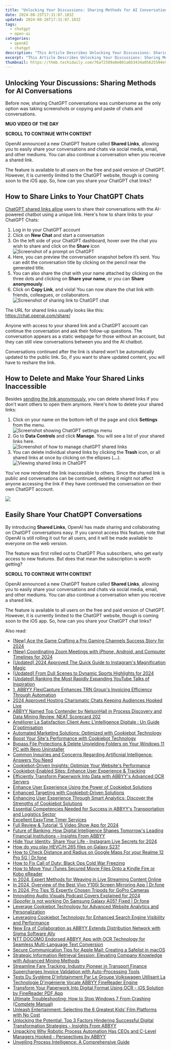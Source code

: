 ```yaml
---
title: "Unlocking Your Discussions: Sharing Methods for AI Conversations"
date: 2024-08-25T17:31:07.103Z
updated: 2024-08-26T17:31:07.103Z
tags:
  - chatgpt
  - open-ai
categories:
  - openAI
  - chatgpt
description: "This Article Describes Unlocking Your Discussions: Sharing Methods for AI Conversations"
excerpt: "This Article Describes Unlocking Your Discussions: Sharing Methods for AI Conversations"
thumbnail: https://thmb.techidaily.com/76af2589a0e801a6b3434a05625504e9a24382860270c85ff4fd48c9e5e5afe1.png
---
```


## Unlocking Your Discussions: Sharing Methods for AI Conversations

 Before now, sharing ChatGPT conversations was cumbersome as the only option was taking screenshots or copying and paste of chats and conversations.

**MUO VIDEO OF THE DAY**

**SCROLL TO CONTINUE WITH CONTENT**

 OpenAI announced a new ChatGPT feature called **Shared Links**, allowing you to easily share your conversations and chats via social media, email, and other mediums. You can also continue a conversation when you receive a shared link.

 The feature is available to all users on the free and paid version of ChatGPT. However, it is currently limited to the ChatGPT website, though is coming soon to the iOS app. So, how can you share your ChatGPT chat links?

## How to Share Links to Your ChatGPT Chats

[ChatGPT shared links allow](http://www.makeuseof.com/what-are-chatgpt-shared-links-how-do-they-work/) users to share their conversations with the AI-powered chatbot using a unique link. Here's how to share links to your ChatGPT Chats:

1. Log in to your ChatGPT account
2. Click on **New Chat** and start a conversation
3. On the left side of your ChatGPT dashboard, hover over the chat you wish to share and click on the **Share** icon  
![Screenshot of a prompt on ChatGPT](https://static1.makeuseofimages.com/wordpress/wp-content/uploads/2023/06/screenshot-2023-06-04-170116.jpg)
4. Here, you can preview the conversation snapshot before it’s sent. You can edit the conversation title by clicking on the pencil near the generated title.
5. You can also share the chat with your name attached by clicking on the three dots and clicking on **Share your name**, or you can **Share anonymously**.
6. Click on **Copy Link**, and viola! You can now share the chat link with friends, colleagues, or collaborators.  
![Screenshot of sharing link to ChatGPT chat](https://static1.makeuseofimages.com/wordpress/wp-content/uploads/2023/06/screenshot-2023-06-04-170348.jpg)

 The URL for shared links usually looks like this: <https://chat.openai.com/share/><conversation-ID>

 Anyone with access to your shared link and a ChatGPT account can continue the conversation and ask their follow-up questions. The conversation appears as a static webpage for those without an account, but they can still view conversations between you and the AI chatbot.

 Conversations continued after the link is shared won’t be automatically updated to the public link. So, if you want to share updated content, you will have to reshare the link.

## How to Delete and Make Your Shared Links Inaccessible

 Besides [sending the link anonymously](https://www.makeuseof.com/tag/how-to-send-completely-anonymous-emails/), you can delete shared links if you don't want others to open them anymore. Here's how to delete your shared links:

1. Click on your name on the bottom-left of the page and click **Settings** from the menu.  
![Screenshot showing ChatGPT settings menu](https://static1.makeuseofimages.com/wordpress/wp-content/uploads/2023/06/screenshot-2023-06-04-172600.jpg)
2. Go to **Data Controls** and click **Manage**. You will see a list of your shared links here.  
![Screenshot of how to manage chatGPT shared links](https://static1.makeuseofimages.com/wordpress/wp-content/uploads/2023/06/screenshot-2023-06-04-172703.jpg)
3. You can delete individual shared links by clicking the **Trash** icon, or all shared links at once by clicking on the ellipses (**...**).  
![Viewing shared links in ChatGPT](https://static1.makeuseofimages.com/wordpress/wp-content/uploads/2023/06/screenshot-2023-06-04-172730.jpg)

 You've now rendered the link inaccessible to others. Since the shared link is public and conversations can be continued, deleting it might not affect anyone accessing the link if they have continued the conversation on their own ChatGPT account.

<!-- affiliate ads begin -->
<a href="https://estore.winxdvd.com/order/checkout.php?PRODS=1412049&QTY=1&AFFILIATE=108875&CART=1"><img src="https://www.winxdvd.com/affiliate/new-banner/pt-200x200.jpg" border="0"></a>
<!-- affiliate ads end -->
## Easily Share Your ChatGPT Conversations

 By introducing **Shared Links**, OpenAI has made sharing and collaborating on ChatGPT conversations easy. If you cannot access this feature, note that OpenAI is still rolling it out for all users, and it will be made available to everyone on the web version.

 The feature was first rolled out to ChatGPT Plus subscribers, who get early access to new features. But does that mean the subscription is worth getting?

**SCROLL TO CONTINUE WITH CONTENT**

 OpenAI announced a new ChatGPT feature called **Shared Links**, allowing you to easily share your conversations and chats via social media, email, and other mediums. You can also continue a conversation when you receive a shared link.

 The feature is available to all users on the free and paid version of ChatGPT. However, it is currently limited to the ChatGPT website, though is coming soon to the iOS app. So, how can you share your ChatGPT chat links?


<ins class="adsbygoogle"
     style="display:block"
     data-ad-format="autorelaxed"
     data-ad-client="ca-pub-7571918770474297"
     data-ad-slot="1223367746"></ins>



<ins class="adsbygoogle"
     style="display:block"
     data-ad-client="ca-pub-7571918770474297"
     data-ad-slot="8358498916"
     data-ad-format="auto"
     data-full-width-responsive="true"></ins>

<span class="atpl-alsoreadstyle">Also read:</span>
<div><ul>
<li><a href="https://facebook-record-videos.techidaily.com/new-ace-the-game-crafting-a-pro-gaming-channels-success-story-for-2024/"><u>[New] Ace the Game  Crafting a Pro Gaming Channels Success Story for 2024</u></a></li>
<li><a href="https://on-screen-recording.techidaily.com/new-coordinating-zoom-meetings-with-iphone-android-and-computer-timelines-for-2024/"><u>[New] Coordinating Zoom Meetings with iPhone, Android, and Computer Timelines for 2024</u></a></li>
<li><a href="https://instagram-clips.techidaily.com/updated-2024-approved-the-quick-guide-to-instagrams-magnification-magic/"><u>[Updated] 2024 Approved  The Quick Guide to Instagram's Magnification Magic</u></a></li>
<li><a href="https://eaxpv-info.techidaily.com/updated-from-dull-scenes-to-dynamic-sports-highlights-for-2024/"><u>[Updated] From Dull Scenes to Dynamic Sports Highlights for 2024</u></a></li>
<li><a href="https://facebook-video-footage.techidaily.com/updated-ranking-the-most-rapidly-expanding-youtube-talks-of-inspiration/"><u>[Updated] Ranking the Most Rapidly Expanding YouTube Talks of Inspiration</u></a></li>
<li><a href="https://tech-savvy.techidaily.com/1-abbyy-flexicapture-enhances-trn-groups-invoicing-efficiency-through-automation/"><u>1. ABBYY FlexiCapture Enhances TRN Group's Invoicing Efficiency Through Automation</u></a></li>
<li><a href="https://fox-friendly.techidaily.com/2024-approved-hosting-charismatic-chats-keeping-audiences-hooked-live/"><u>2024 Approved  Hosting Charismatic Chats  Keeping Audiences Hooked Live</u></a></li>
<li><a href="https://tech-savvy.techidaily.com/abbyy-named-top-contender-by-nelsonhall-in-process-discovery-and-data-mining-review-neat-scorecard-202/"><u>ABBYY Named Top Contender by NelsonHall in Process Discovery and Data Mining Review, NEAT Scorecard 202</u></a></li>
<li><a href="https://tech-savvy.techidaily.com/ameliorer-la-satisfaction-client-avec-lintelligence-digitale-un-guide-doptimisation/"><u>Améliorer La Satisfaction Client Avec L'intelligence Digitale : Un Guide D'optimisation</u></a></li>
<li><a href="https://tech-savvy.techidaily.com/automated-marketing-solutions-optimized-with-cookiebot-technology/"><u>Automated Marketing Solutions: Optimized with Cookiebot Technology</u></a></li>
<li><a href="https://tech-savvy.techidaily.com/boost-your-sites-performance-with-cookiebot-technology/"><u>Boost Your Site's Performance with Cookiebot Technology</u></a></li>
<li><a href="https://win-forum.techidaily.com/bypass-file-protections-and-delete-unyielding-folders-on-your-windows-11-pc-with-revo-uninstaller/"><u>Bypass File Protections & Delete Unyielding Folders on Your Windows 11 PC with Revo Uninstaller</u></a></li>
<li><a href="https://tech-savvy.techidaily.com/common-inquiries-and-concerns-regarding-artificnial-intelligence-answers-you-need/"><u>Common Inquiries and Concerns Regarding Artificnial Intelligence: Answers You Need</u></a></li>
<li><a href="https://tech-savvy.techidaily.com/cookiebot-driven-insights-optimize-your-websites-performance/"><u>Cookiebot-Driven Insights: Optimize Your Website's Performance</u></a></li>
<li><a href="https://tech-savvy.techidaily.com/cookiebot-enabled-sites-enhance-user-experience-and-tracking/"><u>Cookiebot-Enabled Sites: Enhance User Experience & Tracking</u></a></li>
<li><a href="https://tech-savvy.techidaily.com/efficiently-transform-paperwork-into-data-with-abbyys-advanced-ocr-servers/"><u>Efficiently Transform Paperwork Into Data with ABBYY's Advanced OCR Servers</u></a></li>
<li><a href="https://tech-savvy.techidaily.com/enhance-user-experience-using-the-power-of-cookiebot-solutions/"><u>Enhance User Experience Using the Power of Cookiebot Solutions</u></a></li>
<li><a href="https://tech-savvy.techidaily.com/enhanced-targeting-with-cookiebot-driven-solutions/"><u>Enhanced Targeting with Cookiebot-Driven Solutions</u></a></li>
<li><a href="https://tech-savvy.techidaily.com/enhancing-user-experience-through-smart-analytics-discover-the-strengths-of-cookiebot-solutions/"><u>Enhancing User Experience Through Smart Analytics: Discover the Strengths of Cookiebot Solutions</u></a></li>
<li><a href="https://tech-savvy.techidaily.com/essential-competencies-needed-for-success-in-abbyys-transportation-and-logistics-sector/"><u>Essential Competencies Needed for Success in ABBYY's Transportation and Logistics Sector</u></a></li>
<li><a href="https://fox-friendly.techidaily.com/excellent-easytime-timer-services/"><u>Excellent EasyTime Timer Services</u></a></li>
<li><a href="https://some-techniques.techidaily.com/full-review-and-tutorial-s-video-show-app-for-2024/"><u>Full Review & Tutorial 'S Video Show App for 2024</u></a></li>
<li><a href="https://tech-savvy.techidaily.com/future-of-banking-how-digital-intelligence-shapes-tomorrows-leading-financial-institutions-insights-from-abbyy/"><u>Future of Banking: How Digital Intelligence Shapes Tomorrow's Leading Financial Institutions – Insights From ABBYY</u></a></li>
<li><a href="https://some-techniques.techidaily.com/hide-your-identity-share-your-life-instagram-live-secrets-for-2024/"><u>Hide Your Identity, Share Your Life - Instagram Live Secrets for 2024</u></a></li>
<li><a href="https://phone-solutions.techidaily.com/how-do-you-play-hevc-h-265-files-on-galaxy-s23-by-aiseesoft-video-converter-play-hevc-video-on-android/"><u>How do you play HEVC/H.265 files on Galaxy S23?</u></a></li>
<li><a href="https://android-location-track.techidaily.com/how-to-check-distance-and-radius-on-google-maps-for-your-realme-12-pro-5g-drfone-by-drfone-virtual-android/"><u>How to Check Distance and Radius on Google Maps For your Realme 12 Pro 5G | Dr.fone</u></a></li>
<li><a href="https://win-solutions.techidaily.com/how-to-fix-call-of-duty-black-ops-cold-war-freezing/"><u>How to Fix Call of Duty: Black Ops Cold War Freezing</u></a></li>
<li><a href="https://discover-awesome.techidaily.com/how-to-move-your-itunes-secured-movie-files-onto-a-kindle-fire-or-kobo-ereader/"><u>How to Move Your iTunes Secured Movie Files Onto a Kindle Fire or Kobo eReader</u></a></li>
<li><a href="https://facebook-videos.techidaily.com/in-2024-expert-methods-for-weaving-in-live-streaming-content-online/"><u>In 2024, Expert Methods for Weaving in Live Streaming Content Online</u></a></li>
<li><a href="https://screen-mirror.techidaily.com/in-2024-overview-of-the-best-vivo-y100i-screen-mirroring-app-drfone-by-drfone-android/"><u>In 2024, Overview of the Best Vivo Y100i Screen Mirroring App | Dr.fone</u></a></li>
<li><a href="https://extra-guidance.techidaily.com/in-2024-pro-tips-15-expertly-chosen-tripods-for-gopro-cameras/"><u>In 2024, Pro Tips  15 Expertly Chosen Tripods for GoPro Cameras</u></a></li>
<li><a href="https://some-knowledge.techidaily.com/innovating-audio-visuals-podcast-covers-explained-for-2024/"><u>Innovating Audio Visuals  Podcast Covers Explained for 2024</u></a></li>
<li><a href="https://fake-location.techidaily.com/ispoofer-is-not-working-on-samsung-galaxy-a05-fixed-drfone-by-drfone-virtual-android/"><u>iSpoofer is not working On Samsung Galaxy A05? Fixed | Dr.fone</u></a></li>
<li><a href="https://tech-savvy.techidaily.com/leverage-cookiebot-technology-for-advanced-website-analytics-and-personalization/"><u>Leverage Cookiebot Technology for Advanced Website Analytics and Personalization</u></a></li>
<li><a href="https://tech-savvy.techidaily.com/leveraging-cookiebot-technology-for-enhanced-search-engine-visibility-and-performance/"><u>Leveraging Cookiebot Technology for Enhanced Search Engine Visibility and Performance</u></a></li>
<li><a href="https://tech-savvy.techidaily.com/new-era-of-collaboration-as-abbyy-extends-distribution-network-with-sigma-software-ally/"><u>New Era of Collaboration as ABBYY Extends Distribution Network with Sigma Software Ally</u></a></li>
<li><a href="https://tech-savvy.techidaily.com/ntt-docomo-endorsed-abbyy-app-with-ocr-technology-for-seamless-multi-language-text-conversion/"><u>NTT DOCOMO Endorsed ABBYY App with OCR Technology for Seamless Multi-Language Text Conversion</u></a></li>
<li><a href="https://techno-recovery.techidaily.com/secure-communication-tips-for-apple-mail-creating-a-safelist-in-macos/"><u>Secure Communication Tips for Apple Mail: Creating a Safelist in macOS</u></a></li>
<li><a href="https://tech-savvy.techidaily.com/strategic-information-retrieval-session-elevating-company-knowledge-with-advanced-mining-methods/"><u>Strategic Information Retrieval Session: Elevating Company Knowledge with Advanced Mining Methods</u></a></li>
<li><a href="https://tech-savvy.techidaily.com/streamline-fare-tracking-industry-pioneer-in-transport-finance-supercharges-invoice-validation-with-auto-processing-tools/"><u>Streamline Fare Tracking: Industry Pioneer in Transport Finance Supercharges Invoice Validation with Auto-Processing Tools</u></a></li>
<li><a href="https://tech-savvy.techidaily.com/tests-du-systeme-dinfotainment-par-le-groupe-volkswagen-utilisant-la-technologie-dingenierie-vocale-abbyy-finereader-engine/"><u>Tests Du Système D'infotainment Par Le Groupe Volkswagen Utilisant La Technologie D'ingénierie Vocale ABBYY FineReader Engine</u></a></li>
<li><a href="https://tech-savvy.techidaily.com/transform-your-paperwork-into-digital-format-using-ocr-ios-solution-by-finereader-pdf-app/"><u>Transform Your Paperwork Into Digital Format Using OCR - iOS Solution by FineReader PDF App</u></a></li>
<li><a href="https://blue-screen-error.techidaily.com/ultimate-troubleshooting-how-to-stop-windows-7-from-crashing-complete-manual/"><u>Ultimate Troubleshooting: How to Stop Windows 7 From Crashing (Complete Manual)</u></a></li>
<li><a href="https://tech-renaissance.techidaily.com/unleash-entertainment-selecting-the-6-greatest-kids-film-platforms-with-no-cost/"><u>Unleash Entertainment: Selecting the 6 Greatest Kids’ Film Platforms with No Cost</u></a></li>
<li><a href="https://tech-savvy.techidaily.com/unlocking-the-potential-top-3-factors-hindering-successful-digital-transformation-strategies-insights-from-abbyy/"><u>Unlocking the Potential: Top 3 Factors Hindering Successful Digital Transformation Strategies - Insights From ABBYY</u></a></li>
<li><a href="https://tech-savvy.techidaily.com/unpacking-why-robotic-process-automation-has-ceos-and-c-level-managers-hooked-perspectives-by-abbyy/"><u>Unpacking Why Robotic Process Automation Has CEOs and C-Level Managers Hooked - Perspectives by ABBYY</u></a></li>
<li><a href="https://tech-savvy.techidaily.com/unveiling-process-intelligence-a-comprehensive-guide/"><u>Unveiling Process Intelligence: A Comprehensive Guide</u></a></li>
</ul></div>
